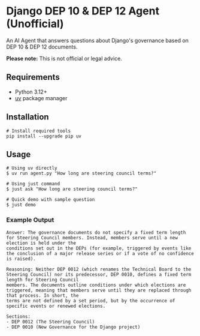 # Django DEP 10 & DEP 12 Agent (Unofficial)

An AI Agent that answers questions about Django's governance based on DEP 10 & DEP 12 documents.

**Please note:** This is not official or legal advice.

## Requirements

- Python 3.12+
- [uv](https://github.com/astral-sh/uv) package manager

## Installation

```shell
# Install required tools
pip install --upgrade pip uv
```

## Usage

```shell
# Using uv directly
$ uv run agent.py "How long are steering council terms?"

# Using just command
$ just ask "How long are steering council terms?"

# Quick demo with sample question
$ just demo
```

### Example Output

```
Answer: The governance documents do not specify a fixed term length for Steering Council members. Instead, members serve until a new election is held under the
conditions set out in the DEPs (for example, triggered by events like the conclusion of a major release series or if a vote of no confidence is raised).

Reasoning: Neither DEP 0012 (which renames the Technical Board to the Steering Council) nor its predecessor, DEP 0010, defines a fixed term length for Steering Council
members. The documents outline conditions under which elections are triggered, meaning that members serve until they are replaced through that process. In short, the
terms are not defined by a set period, but by the occurrence of specific events or renewed elections.

Sections:
- DEP 0012 (The Steering Council)
- DEP 0010 (New Governance for the Django project)
```
